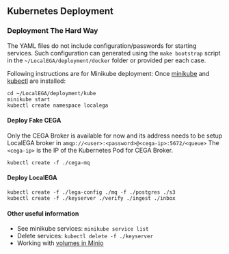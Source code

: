 ## Kubernetes Deployment

### Deployment The Hard Way

The YAML files do not include configuration/passwords for starting services. Such configuration can generated using the `make bootstrap` script in the `~/LocalEGA/deployment/docker` folder or provided per each case.

Following instructions are for Minikube deployment:
Once [minikube](https://kubernetes.io/docs/tasks/tools/install-minikube/) and [kubectl](https://kubernetes.io/docs/tasks/tools/install-kubectl/) are installed:

```
cd ~/LocalEGA/deployment/kube
minikube start
kubectl create namespace localega
```
#### Deploy Fake CEGA

Only the CEGA Broker is available for now and its address needs to be setup LocalEGA broker in `amqp://<user>:<password>@<cega-ip>:5672/<queue>`
The `<cega-ip>` is the IP of the Kubernetes Pod for CEGA Broker.
```
kubectl create -f ./cega-mq
```
####  Deploy LocalEGA
```
kubectl create -f ./lega-config ./mq -f ./postgres ./s3
kubectl create -f ./keyserver ./verify ./ingest ./inbox
```

#### Other useful information

* See minikube services: `minikube service list`
* Delete services: `kubectl delete -f ./keyserver`
* Working with [volumes in Minio](https://vmware.github.io/vsphere-storage-for-kubernetes/documentation/minio.html)
